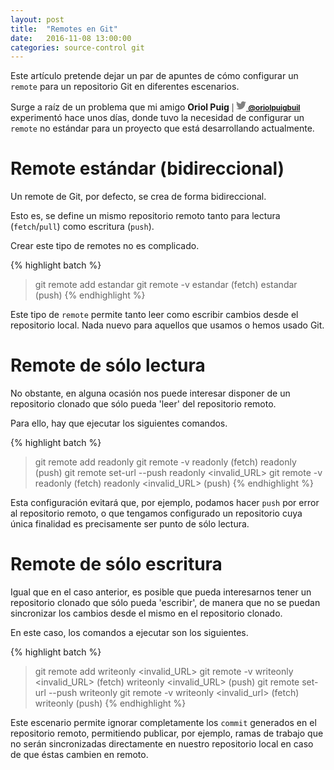 ```yaml
---
layout: post
title:  "Remotes en Git"
date:   2016-11-08 13:00:00
categories: source-control git
---
```


Este artículo pretende dejar un par de apuntes de cómo configurar un `remote` para un repositorio Git en diferentes escenarios.

Surge a raíz de un problema que mi amigo __Oriol Puig__ <small>| <a href="https://twitter.com/oriolpuigbuil"><span class="icon  icon--twitter"><svg style="width:16;height:16;"><path fill="#828282" d="M15.969,3.058c-0.586,0.26-1.217,0.436-1.878,0.515c0.675-0.405,1.194-1.045,1.438-1.809c-0.632,0.375-1.332,0.647-2.076,0.793c-0.596-0.636-1.446-1.033-2.387-1.033c-1.806,0-3.27,1.464-3.27,3.27 c0,0.256,0.029,0.506,0.085,0.745C5.163,5.404,2.753,4.102,1.14,2.124C0.859,2.607,0.698,3.168,0.698,3.767 c0,1.134,0.577,2.135,1.455,2.722C1.616,6.472,1.112,6.325,0.671,6.08c0,0.014,0,0.027,0,0.041c0,1.584,1.127,2.906,2.623,3.206 C3.02,9.402,2.731,9.442,2.433,9.442c-0.211,0-0.416-0.021-0.615-0.059c0.416,1.299,1.624,2.245,3.055,2.271 c-1.119,0.877-2.529,1.4-4.061,1.4c-0.264,0-0.524-0.015-0.78-0.046c1.447,0.928,3.166,1.469,5.013,1.469 c6.015,0,9.304-4.983,9.304-9.304c0-0.142-0.003-0.283-0.009-0.423C14.976,4.29,15.531,3.714,15.969,3.058z"/></svg><span class="username"> __@oriolpuigbuil__</span></span></a></small> experimentó hace unos días, donde tuvo la necesidad de configurar un `remote` no estándar para un proyecto que está desarrollando actualmente.

# Remote estándar (bidireccional)
Un remote de Git, por defecto, se crea de forma bidireccional.

Esto es, se define un mismo repositorio remoto tanto para lectura (`fetch`/`pull`) como escritura (`push`).

Crear este tipo de remotes no es complicado.

{% highlight batch %}
> git remote add estandar <url>
> git remote -v
estandar  <url> (fetch)
estandar  <url> (push)
{% endhighlight %}

Este tipo de `remote` permite tanto leer como escribir cambios desde el repositorio local. Nada nuevo para aquellos que usamos o hemos usado Git.

# Remote de sólo lectura
No obstante, en alguna ocasión nos puede interesar disponer de un repositorio clonado que sólo pueda 'leer' del repositorio remoto.

Para ello, hay que ejecutar los siguientes comandos.

{% highlight batch %}
> git remote add readonly <url>
> git remote -v
readonly  <url> (fetch)
readonly  <url> (push)
> git remote set-url --push readonly <invalid_URL>
> git remote -v
readonly  <url> (fetch)
readonly  <invalid_URL> (push)
{% endhighlight %}

Esta configuración evitará que, por ejemplo, podamos hacer `push` por error al repositorio remoto, o que tengamos configurado un repositorio cuya única finalidad es precisamente ser punto de sólo lectura.

# Remote de sólo escritura
Igual que en el caso anterior, es posible que pueda interesarnos tener un repositorio clonado que sólo pueda 'escribir', de manera que no se puedan sincronizar los cambios desde el mismo en el repositorio clonado.

En este caso, los comandos a ejecutar son los siguientes.

{% highlight batch %}
> git remote add writeonly <invalid_URL>
> git remote -v
writeonly  <invalid_URL> (fetch)
writeonly  <invalid_URL> (push)
> git remote set-url --push writeonly <url>
> git remote -v
writeonly  <invalid_url> (fetch)
writeonly  <url> (push)
{% endhighlight %}

Este escenario permite ignorar completamente los `commit` generados en el repositorio remoto, permitiendo publicar, por ejemplo, ramas de trabajo que no serán sincronizadas directamente en nuestro repositorio local en caso de que éstas cambien en remoto.